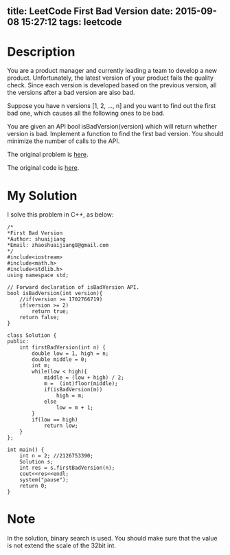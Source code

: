 title: LeetCode First Bad Version
date: 2015-09-08 15:27:12
tags: leetcode
---

# Description
You are a product manager and currently leading a team to develop a new product. Unfortunately, the latest version of your product fails the quality check. Since each version is developed based on the previous version, all the versions after a bad version are also bad.

Suppose you have n versions [1, 2, ..., n] and you want to find out the first bad one, which causes all the following ones to be bad.

You are given an API bool isBadVersion(version) which will return whether version is bad. Implement a function to find the first bad version. You should minimize the number of calls to the API.

The original problem is [here](https://leetcode.com/problems/first-bad-version/ "Problem").

The original code is [here](https://github.com/shuaijiang/LeetCode/blob/master/FirstBadVersion.cpp "Code").
<!--more-->

# My Solution
I solve this problem in C++, as below:
	
	/*
	*First Bad Version 
	*Author: shuaijiang
	*Email: zhaoshuaijiang8@gmail.com
	*/
	#include<iostream>
	#include<math.h>
	#include<stdlib.h>
	using namespace std;
	
	// Forward declaration of isBadVersion API.
	bool isBadVersion(int version){
		//if(version >= 1702766719)
		if(version >= 2)
			return true;
		return false;
	}
	
	class Solution {
	public:
	    int firstBadVersion(int n) {
	        double low = 1, high = n;
	        double middle = 0;
	        int m;
	        while(low < high){
	        	middle = (low + high) / 2;
	        	m =  (int)floor(middle);
	        	if(isBadVersion(m))
	        		high = m;
	        	else
	        		low = m + 1;
	        }
	        if(low == high)
	        	return low;
	    }	
	};
	
	int main() {
		int n = 2; //2126753390;
		Solution s;
		int res = s.firstBadVersion(n);
		cout<<res<<endl;
		system("pause");
		return 0;
	}

# Note
In the solution, binary search is used. You should make sure that the value is not extend the scale of the 32bit int. 
